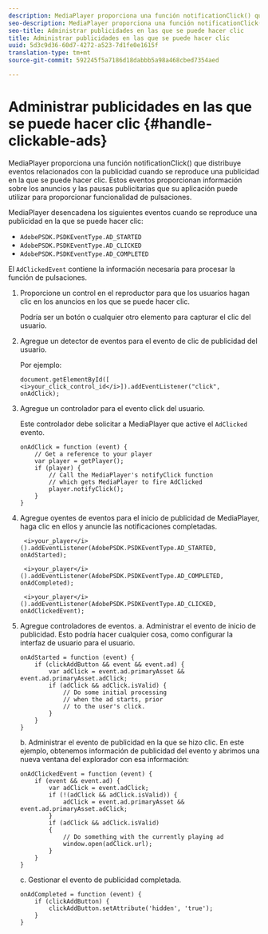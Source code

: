 ```yaml
---
description: MediaPlayer proporciona una función notificationClick() que distribuye eventos relacionados con la publicidad cuando se reproduce una publicidad en la que se puede hacer clic. Estos eventos proporcionan información sobre los anuncios y las pausas publicitarias que su aplicación puede utilizar para proporcionar funcionalidad de pulsaciones.
seo-description: MediaPlayer proporciona una función notificationClick() que distribuye eventos relacionados con la publicidad cuando se reproduce una publicidad en la que se puede hacer clic. Estos eventos proporcionan información sobre los anuncios y las pausas publicitarias que su aplicación puede utilizar para proporcionar funcionalidad de pulsaciones.
seo-title: Administrar publicidades en las que se puede hacer clic
title: Administrar publicidades en las que se puede hacer clic
uuid: 5d3c9d36-60d7-4272-a523-7d1fe0e1615f
translation-type: tm+mt
source-git-commit: 592245f5a7186d18dabbb5a98a468cbed7354aed

---
```



# Administrar publicidades en las que se puede hacer clic {#handle-clickable-ads}

MediaPlayer proporciona una función notificationClick() que distribuye eventos relacionados con la publicidad cuando se reproduce una publicidad en la que se puede hacer clic. Estos eventos proporcionan información sobre los anuncios y las pausas publicitarias que su aplicación puede utilizar para proporcionar funcionalidad de pulsaciones.

MediaPlayer desencadena los siguientes eventos cuando se reproduce una publicidad en la que se puede hacer clic:

* `AdobePSDK.PSDKEventType.AD_STARTED`
* `AdobePSDK.PSDKEventType.AD_CLICKED`
* `AdobePSDK.PSDKEventType.AD_COMPLETED`

El `AdClickedEvent` contiene la información necesaria para procesar la función de pulsaciones.

1. Proporcione un control en el reproductor para que los usuarios hagan clic en los anuncios en los que se puede hacer clic.

   Podría ser un botón o cualquier otro elemento para capturar el clic del usuario.
1. Agregue un detector de eventos para el evento de clic de publicidad del usuario.

   Por ejemplo:

   ```
   document.getElementById([ 
   <i>your_click_control_id</i>]).addEventListener("click", onAdClick);
   ```

1. Agregue un controlador para el evento click del usuario.

   Este controlador debe solicitar a MediaPlayer que active el `AdClicked` evento.

   ```
   onAdClick = function (event) { 
       // Get a reference to your player 
       var player = getPlayer(); 
       if (player) { 
           // Call the MediaPlayer's notifyClick function 
           // which gets MediaPlayer to fire AdClicked 
           player.notifyClick(); 
       } 
   } 
   ```

1. Agregue oyentes de eventos para el inicio de publicidad de MediaPlayer, haga clic en ellos y anuncie las notificaciones completadas.

   ```
    <i>your_player</i>().addEventListener(AdobePSDK.PSDKEventType.AD_STARTED, onAdStarted); 
   
    <i>your_player</i>().addEventListener(AdobePSDK.PSDKEventType.AD_COMPLETED, onAdCompleted);
   
    <i>your_player</i>().addEventListener(AdobePSDK.PSDKEventType.AD_CLICKED, onAdClickedEvent);
   ```

1. Agregue controladores de eventos.
a. Administrar el evento de inicio de publicidad.
Esto podría hacer cualquier cosa, como configurar la interfaz de usuario para el usuario.

   ```
   onAdStarted = function (event) { 
       if (clickAddButton && event && event.ad) { 
           var adClick = event.ad.primaryAsset && event.ad.primaryAsset.adClick; 
           if (adClick && adClick.isValid) { 
               // Do some initial processing  
               // when the ad starts, prior 
               // to the user's click. 
           } 
       } 
   }
   ```

   b. Administrar el evento de publicidad en la que se hizo clic.
En este ejemplo, obtenemos información de publicidad del evento y abrimos una nueva ventana del explorador con esa información:

   ```
   onAdClickedEvent = function (event) { 
       if (event && event.ad) { 
           var adClick = event.adClick; 
           if (!(adClick && adClick.isValid)) { 
               adClick = event.ad.primaryAsset && event.ad.primaryAsset.adClick; 
           } 
           if (adClick && adClick.isValid) 
           { 
               // Do something with the currently playing ad 
               window.open(adClick.url); 
           } 
       } 
   }
   ```

   c. Gestionar el evento de publicidad completada.

   ```
   onAdCompleted = function (event) { 
       if (clickAddButton) { 
           clickAddButton.setAttribute('hidden', 'true'); 
       } 
   }
   ```
